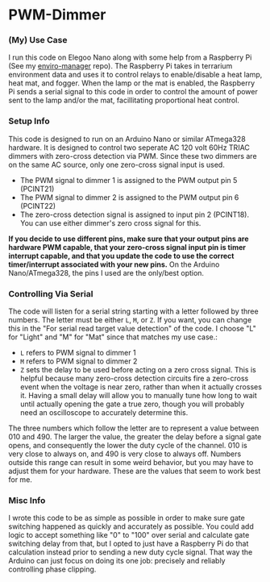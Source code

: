 # PWM-Dimmer

### (My) Use Case
I run this code on Elegoo Nano along with some help from a Raspberry Pi (See my [enviro-manager](https://github.com/mkwarman/enviro-manager) repo). The Raspberry Pi takes in terrarium environment data and uses it to control relays to enable/disable a heat lamp, heat mat, and fogger. When the lamp or the mat is enabled, the Raspberry Pi sends a serial signal to this code in order to control the amount of power sent to the lamp and/or the mat, facillitating proportional heat control.

### Setup Info
This code is designed to run on an Arduino Nano or similar ATmega328 hardware. It is designed to control two seperate AC 120 volt 60Hz TRIAC dimmers with zero-cross detection via PWM. Since these two dimmers are on the same AC source, only one zero-cross signal input is used.
* The PWM signal to dimmer 1 is assigned to the PWM output pin 5 (PCINT21)
* The PWM signal to dimmer 2 is assigned to the PWM output pin 6 (PCINT22)
* The zero-cross detection signal is assigned to input pin 2 (PCINT18). You can use either dimmer's zero cross signal for this.

**If you decide to use different pins, make sure that your output pins are hardware PWM capable, that your zero-cross signal input pin is timer interrupt capable, and that you update the code to use the correct timer/interrupt associated with your new pins.** On the Arduino Nano/ATmega328, the pins I used are the only/best option.

### Controlling Via Serial
The code will listen for a serial string starting with a letter followed by three numbers. The letter must be either `L`, `M`, or `Z`. If you want, you can change this in the "For serial read target value detection" of the code. I choose "L" for "Light" and "M" for "Mat" since that matches my use case.:
* `L` refers to PWM signal to dimmer 1
* `M` refers to PWM signal to dimmer 2
* `Z` sets the delay to be used before acting on a zero cross signal. This is helpful because many zero-cross detection circuits fire a zero-cross event when the voltage is near zero, rather than when it actually crosses it. Having a small delay will allow you to manually tune how long to wait until actually opening the gate a true zero, though you will probably need an oscilloscope to accurately determine this.

The three numbers which follow the letter are to represent a value between 010 and 490. The larger the value, the greater the delay before a signal gate opens, and consequently the lower the duty cycle of the channel. 010 is very close to always on, and 490 is very close to always off. Numbers outside this range can result in some weird behavior, but you may have to adjust them for your hardware. These are the values that seem to work best for me.

### Misc Info
I wrote this code to be as simple as possible in order to make sure gate switching happened as quickly and accurately as possible. You could add logic to accept something like "0" to "100" over serial and calculate gate switching delay from that, but I opted to just have a Raspberry Pi do that calculation instead prior to sending a new duty cycle signal. That way the Arduino can just focus on doing its one job: precisely and reliably controlling phase clipping.
